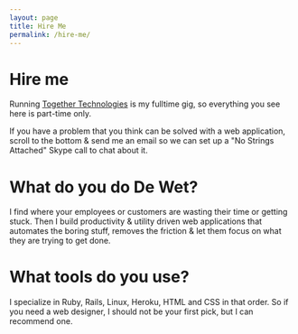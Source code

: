 ```yaml
---
layout: page
title: Hire Me
permalink: /hire-me/
---
```

# Hire me

Running <a href="http://togethertech.org/" target="blank">Together Technologies</a> is my fulltime gig, so everything you see here is part-time only.

If you have a problem that you think can be solved with a web application, scroll to the bottom & send me an email so we can set up a "No Strings Attached" Skype call to chat about it.

# What do you do De Wet?
I find where your employees or customers are wasting their time or getting stuck. Then I build productivity & utility driven web applications that automates the boring stuff, removes the friction & let them focus on what they are trying to get done.

# What tools do you use?
I specialize in Ruby, Rails, Linux, Heroku, HTML and CSS in that order. So if you need a web designer, I should not be your first pick, but I can recommend one.

